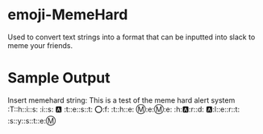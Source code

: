 # emoji-MemeHard
Used to convert text strings into a format that can be inputted into slack to meme your friends.

# Sample Output
Insert memehard string: This is a test of the meme hard alert system
:T::h::i::s: :i::s: :a: :t::e::s::t: :o::f: :t::h::e: :m::e::m::e: :h::a::r::d: :a::l::e::r::t: :s::y::s::t::e::m:
